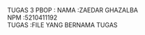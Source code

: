 TUGAS 3 PBOP :
NAMA :ZAEDAR GHAZALBA <br/>
NPM :5210411192 <br/>
TUGAS :FILE YANG BERNAMA TUGAS <br/>
